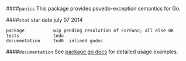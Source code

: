 ####`panics`
This package provides psuedo-exception semantics for Go.

####`stat`
    star date         july 07 2014
    
    package           wip pending resolution of ForFunc; all else OK
    tests             todo
    documentation     tod0  inlined godoc

####`documentation`
See [package go docs](https://godoc.org/github.com/elasticsearch/escargo/panics) for detailed usage examples.

